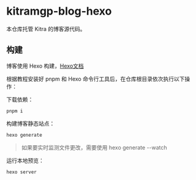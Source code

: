 # kitramgp-blog-hexo

本仓库托管 Kitra 的博客源代码。

## 构建

博客使用 Hexo 构建，[Hexo文档](https://hexo.io/zh-cn/docs/)

根据教程安装好 pnpm 和 Hexo 命令行工具后，在仓库根目录依次执行以下操作：

下载依赖：

```bash
pnpm i
```

构建博客静态站点：

```bash
hexo generate
```

> 如果要实时监测文件更改，需要使用 hexo generate --watch

运行本地预览：

```bash
hexo server
```
